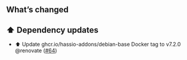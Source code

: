 ## What’s changed

## ⬆️ Dependency updates

- ⬆️ Update ghcr.io/hassio-addons/debian-base Docker tag to v7.2.0 @renovate ([#64](https://github.com/hassio-addons/addon-foldingathome/pull/64))
